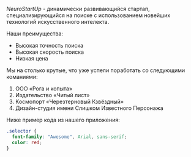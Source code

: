 *NeuroStartUp* - динамически развивающийся стартап, специализирующийся на поиске с использованием новейших технологий искусственного интелекта.

Наши преимущества:

+ Высокая точность поиска  
+ Высокая скорость поиска  
+ Низкая цена  

Мы на столько крутые, что уже успели поработать со следующими команиями:

1. ООО «Рога и копыта»
2. Издательство «Читый лист»
3. Космопорт «Черезтерновый Кзвёздный»
4. Дизайн-студия имени Слишком Известного Персонажа

Ниже пример кода из нашего приложения:

```css
.selector {
  font-family: "Awesome", Arial, sans-serif;
  color: red;
}
```

